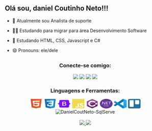 ## Olá sou, daniel Coutinho Neto!!!

- 🔭 Atualmente sou Analista de suporte
- 🙏🏿 Estudando para migrar para área Desenvolvimento Software
- 🌱 Estudando HTML, CSS, Javascript e C#
- 😄 Pronouns: ele/dele
  
  ##
<h3 align="center">Conecte-se comigo:</h3>
<div align="center">
  <a href="https://instagram.com/daniel.c.neto" target="_blank"><img src="https://img.shields.io/badge/-Instagram-%23E4405F?style=for-the-badge&logo=instagram&logoColor=white" target="_blank"></a>
  <a href = "danielcoutinhoneto@gmail.com"><img src="https://img.shields.io/badge/-Gmail-%23333?style=for-the-badge&logo=gmail&logoColor=white" target="_blank"></a>
  <a href = "https://api.whatsapp.com/send?phone=55071991095725"><img src="https://img.shields.io/badge/WhatsApp-25D366?style=for-the-badge&logo=whatsapp&logoColor=white" target="_blank"></a>
  <a href="https://br.linkedin.com/in/daniel-coutinho-neto" target="_blank"><img src="https://img.shields.io/badge/-LinkedIn-%230077B5?style=for-the-badge&logo=linkedin&logoColor=white" target="_blank"></a> 
</div>

<h3 align="center">Linguagens e Ferramentas:</h3>
<div align="center" style="display: inline_block">
  <img align="center" alt="DanielCoutNeto-HTML" height="30" width="40" src="https://raw.githubusercontent.com/devicons/devicon/master/icons/html5/html5-original.svg">
  <img align="center" alt="DanielCoutNeto-CSS" height="30" width="40" src="https://raw.githubusercontent.com/devicons/devicon/master/icons/css3/css3-original.svg">
  <img align="center" alt="DanielCoutNeto-Bootstrap" height="30" width="40" src="https://github.com/devicons/devicon/blob/master/icons/bootstrap/bootstrap-original.svg">
  <img align="center" alt="DanielCoutNeto-Js" height="30" width="40" src="https://raw.githubusercontent.com/devicons/devicon/master/icons/javascript/javascript-plain.svg">
  <img align="center" alt="DanielCoutNeto-Csharp" height="30" width="40" src="https://raw.githubusercontent.com/devicons/devicon/master/icons/csharp/csharp-original.svg">
   <img align="center" alt="DanielCoutNeto-DotNetCore" height="30" width="40" src="https://github.com/devicons/devicon/blob/master/icons/dotnetcore/dotnetcore-original.svg">
 <img align="center" alt="DanielCoutNeto-VsCode" height="30" width="40" src="https://raw.githubusercontent.com/devicons/devicon/master/icons/vscode/vscode-original.svg">
 <img align="center" alt="DanielCoutNeto-Trello" height="30" width="40" src="https://github.com/devicons/devicon/blob/master/icons/trello/trello-plain.svg">
 <img align="center" alt="DanielCoutNeto-SqlServe" height="30" width="40" src="https://www.svgrepo.com/show/303229/microsoft-sql-server-logo.svg" alt="mssql"/> 
</div>

<div align="center"><br>
  <a href="https://github.com/danielcoutinhoneto">
  <img height="180em" src="https://github-readme-stats.vercel.app/api?username=danielcoutinhoneto&show_icons=true&theme=dark&include_all_commits=true&count_private=true"/>
  <img height="180em" src="https://github-readme-stats.vercel.app/api/top-langs/?username=danielcoutinhoneto&layout=compact&langs_count=7&theme=dark"/>
</div>
